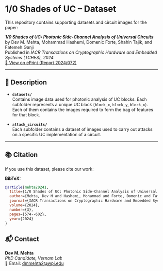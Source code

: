 # 1/0 Shades of UC – Dataset

This repository contains supporting datasets and circuit images for the paper:

**_1/0 Shades of UC: Photonic Side-Channel Analysis of Universal Circuits_**  
by Dev M. Mehta, Mohammad Hashemi, Domenic Forte, Shahin Tajik, and Fatemeh Ganji  
Published in *IACR Transactions on Cryptographic Hardware and Embedded Systems (TCHES), 2024*  
[📄 View on ePrint (Report 2024/072)](https://eprint.iacr.org/2024/072)

---

## 📄 Description

- **`datasets/`**  
  Contains image data used for photonic analysis of UC blocks. Each subfolder represents a unique UC block (`block_x`, `block_y`, `block_u`). Each of them contains the images required to form the bag of features for that block. 

- **`attack_circuits/`**  
  Each subfolder contains a dataset of images used to carry out attacks on a specific UC implementation of a circuit. 

---

## 📚 Citation

If you use this dataset, please cite our work:

**BibTeX:**

```bibtex
@article{mehta20241,
  title={1/0 Shades of UC: Photonic Side-Channel Analysis of Universal Circuits},
  author={Mehta, Dev M and Hashemi, Mohammad and Forte, Domenic and Tajik, Shahin and Ganji, Fatemeh},
  journal={IACR Transactions on Cryptographic Hardware and Embedded Systems},
  volume={2024},
  number={3},
  pages={574--602},
  year={2024}
}
```

## 📬 Contact

**Dev M. Mehta**  
*PhD Candidate, Vernam Lab*  
📧 Email: [dmmehta2@wpi.edu](dmmehta2@wpi.edu)
